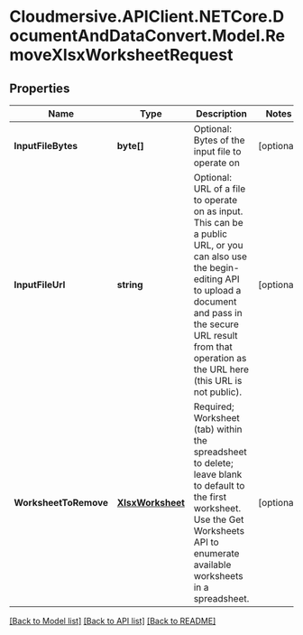 # Cloudmersive.APIClient.NETCore.DocumentAndDataConvert.Model.RemoveXlsxWorksheetRequest
## Properties

Name | Type | Description | Notes
------------ | ------------- | ------------- | -------------
**InputFileBytes** | **byte[]** | Optional: Bytes of the input file to operate on | [optional] 
**InputFileUrl** | **string** | Optional: URL of a file to operate on as input.  This can be a public URL, or you can also use the begin-editing API to upload a document and pass in the secure URL result from that operation as the URL here (this URL is not public). | [optional] 
**WorksheetToRemove** | [**XlsxWorksheet**](XlsxWorksheet.md) | Required; Worksheet (tab) within the spreadsheet to delete; leave blank to default to the first worksheet.  Use the Get Worksheets API to enumerate available worksheets in a spreadsheet. | [optional] 

[[Back to Model list]](../README.md#documentation-for-models) [[Back to API list]](../README.md#documentation-for-api-endpoints) [[Back to README]](../README.md)

